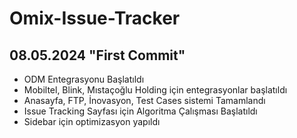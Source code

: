 # Omix-Issue-Tracker

## 08.05.2024 "First Commit"
- ODM Entegrasyonu Başlatıldı
- Mobiltel, Blink, Mıstaçoğlu Holding için entegrasyonlar başlatıldı
- Anasayfa, FTP, İnovasyon, Test Cases sistemi Tamamlandı
- Issue Tracking Sayfası için Algoritma Çalışması Başlatıldı
- Sidebar için optimizasyon yapıldı